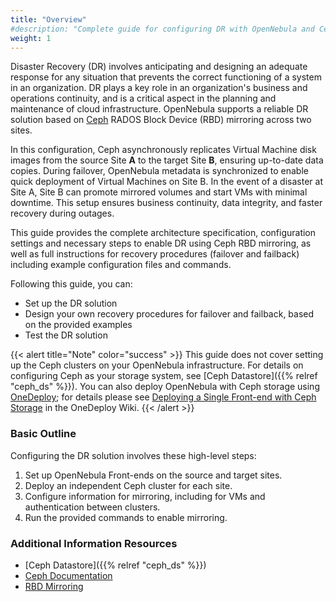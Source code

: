 ```yaml
---
title: "Overview"
#description: "Complete guide for configuring DR with OpenNebula and Ceph"
weight: 1
---
```


Disaster Recovery (DR) involves anticipating and designing an adequate response for any situation that prevents the correct functioning of a system in an organization. DR plays a key role in an organization's business and operations continuity, and is a critical aspect in the planning and maintenance of cloud infrastructure. OpenNebula supports a reliable DR solution based on [Ceph](https://ceph.com/en/) RADOS Block Device (RBD) mirroring across two sites.

In this configuration, Ceph asynchronously replicates Virtual Machine disk images from the source Site **A** to the target Site **B**, ensuring up-to-date data copies. During failover, OpenNebula metadata is synchronized to enable quick deployment of Virtual Machines on Site B. In the event of a disaster at Site A, Site B can promote mirrored volumes and start VMs with minimal downtime. This setup ensures business continuity, data integrity, and faster recovery during outages.

This guide provides the complete architecture specification, configuration settings and necessary steps to enable DR using Ceph RBD mirroring, as well as full instructions for recovery procedures (failover and failback) including example configuration files and commands.

Following this guide, you can:

- Set up the DR solution
- Design your own recovery procedures for failover and failback, based on the provided examples
- Test the DR solution

{{< alert title="Note" color="success" >}}
This guide does not cover setting up the Ceph clusters on your OpenNebula infrastructure. For details on configuring Ceph as your storage system, see [Ceph Datastore]({{% relref "ceph_ds" %}}). You can also deploy OpenNebula with Ceph storage using [OneDeploy](https://github.com/OpenNebula/one-deploy); for details please see [Deploying a Single Front-end with Ceph Storage](https://github.com/OpenNebula/one-deploy/wiki/arch_single_ceph) in the OneDeploy Wiki.
{{< /alert >}}

### Basic Outline

Configuring the DR solution involves these high-level steps:

1. Set up OpenNebula Front-ends on the source and target sites.
1. Deploy an independent Ceph cluster for each site.
1. Configure information for mirroring, including for VMs and authentication between clusters.
1. Run the provided commands to enable mirroring.

### Additional Information Resources

* [Ceph Datastore]({{% relref "ceph_ds" %}})
* [Ceph Documentation](https://docs.ceph.com/en/mimic/)
* [RBD Mirroring](https://docs.ceph.com/en/mimic/rbd/rbd-mirroring/)

